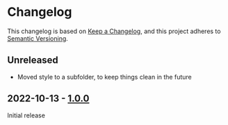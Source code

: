 # Changelog

This changelog is based on [Keep a Changelog](https://keepachangelog.com/), and this project adheres to [Semantic Versioning](https://semver.org/).

## Unreleased
  - Moved style to a subfolder, to keep things clean in the future

## 2022-10-13 - [1.0.0](https://github.com/Commenter25/userstyles/blob/19359b9fe3a10fc76984e74a1ca5b2b4d40a0437/xeniasteam.user.css) 
Initial release
